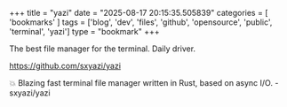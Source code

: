 +++
title = "yazi"
date = "2025-08-17 20:15:35.505839"
categories = [ 'bookmarks' ]
tags = ['blog', 'dev', 'files', 'github', 'opensource', 'public', 'terminal', 'yazi']
type = "bookmark"
+++

The best file manager for the terminal. Daily driver.  

<https://github.com/sxyazi/yazi>  

💥 Blazing fast terminal file manager written in Rust, based on async I/O. - sxyazi/yazi  
